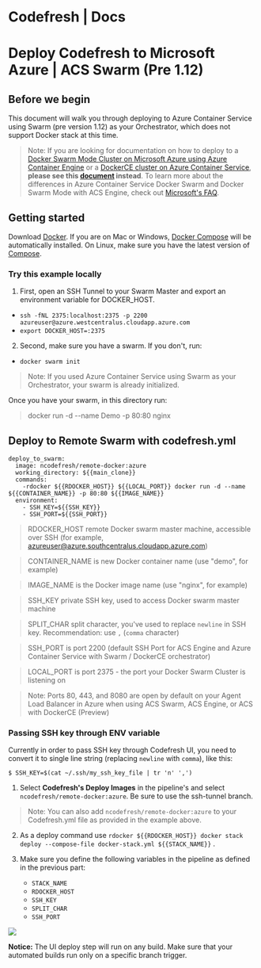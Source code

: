 # Codefresh | Docs

# Deploy Codefresh to Microsoft Azure | ACS Swarm (Pre 1.12)

## Before we begin

This document will walk you through deploying to Azure Container Service using Swarm (pre version 1.12) as your Orchestrator, which does not support Docker stack at this time.  

> Note: If you are looking for documentation on how to deploy to a [Docker Swarm Mode Cluster on Microsoft Azure using Azure Container Engine][1] or a [DockerCE cluster on Azure Container Service][2], **please see this [document][3] instead**. To learn more about the differences in Azure Container Service Docker Swarm and Docker Swarm Mode with ACS Engine, check out [Microsoft's FAQ][4].

## Getting started

Download [Docker][5]. If you are on Mac or Windows, [Docker Compose][6] will be automatically installed. On Linux, make sure you have the latest version of [Compose][7].

### Try this example locally 

1. First, open an SSH Tunnel to your Swarm Master and export an environment variable for DOCKER_HOST.
  - `ssh -fNL 2375:localhost:2375 -p 2200 azureuser@azure.westcentralus.cloudapp.azure.com`
  - `export DOCKER_HOST=:2375`
2. Second, make sure you have a swarm. If you don't, run:
  - `docker swarm init`

> Note: If you used Azure Container Service using Swarm as your Orchestrator, your swarm is already initialized.

Once you have your swarm, in this directory run:

> docker run -d --name Demo -p 80:80 nginx

## Deploy to Remote Swarm with codefresh.yml    
    
    deploy_to_swarm:
      image: ncodefresh/remote-docker:azure
      working_directory: ${{main_clone}}
      commands:
        -rdocker ${{RDOCKER_HOST}} ${{LOCAL_PORT}} docker run -d --name ${{CONTAINER_NAME}} -p 80:80 ${{IMAGE_NAME}}
      environment:
        - SSH_KEY=${{SSH_KEY}}
        - SSH_PORT=${{SSH_PORT}}

> RDOCKER_HOST remote Docker swarm master machine, accessible over SSH (for example, azureuser@azure.southcentralus.cloudapp.azure.com)

> CONTAINER_NAME is new Docker container name (use "demo", for example)

> IMAGE_NAME is the Docker image name (use "nginx", for example)

> SSH_KEY private SSH key, used to access Docker swarm master machine

> SPLIT_CHAR split character, you've used to replace `newline` in SSH key. Recommendation: use `,` (`comma` character)

> SSH_PORT is port 2200 (default SSH Port for ACS Engine and Azure Container Service with Swarm / DockerCE orchestrator)

> LOCAL_PORT is port 2375 - the port your Docker Swarm Cluster is listening on

> Note: Ports 80, 443, and 8080 are open by default on your Agent Load Balancer in Azure when using ACS Swarm, ACS Engine, or ACS with DockerCE (Preview)

### Passing SSH key through ENV variable 

Currently in order to pass SSH key through Codefresh UI, you need to convert it to single line string (replacing `newline` with `comma`), like this:
    
    
    $ SSH_KEY=$(cat ~/.ssh/my_ssh_key_file | tr 'n' ',')
    

1. Select **Codefresh's Deploy Images** in the pipeline's and select `ncodefresh/remote-docker:azure`. Be sure to use the ssh-tunnel branch.

> Note: You can also add `ncodefresh/remote-docker:azure` to your Codefresh.yml file as provided in the example above.

2. As a deploy command use `rdocker ${{RDOCKER_HOST}} docker stack deploy --compose-file docker-stack.yml ${{STACK_NAME}}` .

3. Make sure you define the following variables in the pipeline as defined in the previous part:

    * `STACK_NAME`
    * `RDOCKER_HOST`
    * `SSH_KEY`
    * `SPLIT_CHAR`
    * `SSH_PORT`

![][6]

**Notice:** The UI deploy step will run on any build. Make sure that your automated builds run only on a specific branch trigger.

[1]: https://github.com/Azure/azure-quickstart-templates/tree/master/101-acsengine-swarmmode
[2]: https://docs.microsoft.com/en-us/azure/container-service/dcos-swarm/container-service-swarm-mode-walkthrough
[3]: Swarm-mode.md
[4]: https://docs.microsoft.com/en-us/azure/container-service/kubernetes/container-service-faq
[5]: https://www.docker.com/products/overview
[6]: https://docs.docker.com/compose
[7]: https://docs.docker.com/compose/install/
